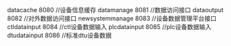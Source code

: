 datacache 8080  //设备信息缓存
datamanage 8081 //数据访问接口
dataoutput 8082 //对外数据访问接口
newsystemmanage 8083  //设备数据管理平台接口
ctldatainput 8084 //ctl设备数据输入
plcdatainput 8085 //plc设备数据输入
dtudatainput 8086 //标准dtu设备数据
